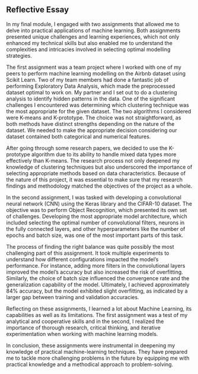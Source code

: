 ## Reflective Essay

In my final module, I engaged with two assignments that allowed me to delve into practical applications of machine learning. Both assignments presented unique challenges and learning experiences, which not only enhanced my technical skills but also enabled me to understand the complexities and intricacies involved in selecting optimal modelling strategies.

The first assignment was a team project where I worked with one of my peers to perform machine learning modelling on the Airbnb dataset using Scikit Learn. Two of my team members had done a fantastic job of performing Exploratory Data Analysis, which made the preprocessed dataset optimal to work on. My partner and I set out to do a clustering analysis to identify hidden patterns in the data. One of the significant challenges I encountered was determining which clustering technique was the most appropriate for the given dataset. The two algorithms I considered were K-means and K-prototype. The choice was not straightforward, as both methods have distinct strengths depending on the nature of the dataset. We needed to make the appropriate decision considering our dataset contained both categorical and numerical features.

After going through some research papers, we decided to use the K-prototype algorithm due to its ability to handle mixed data types more effectively than K-means. The research process not only deepened my knowledge of clustering techniques but also underscored the importance of selecting appropriate methods based on data characteristics. Because of the nature of this project, it was essential to make sure that my research findings and methodology matched the objectives of the project as a whole.

In the second assignment, I was tasked with developing a convolutional neural network (CNN) using the Keras library and the CIFAR-10 dataset. The objective was to perform Object Recognition, which presented its own set of challenges. Developing the most appropriate model architecture, which included selecting the optimal number of convolutional filters, neurons in the fully connected layers, and other hyperparameters like the number of epochs and batch size, was one of the most important parts of this task.

The process of finding the right balance was quite possibly the most challenging part of this assignment. It took multiple experiments to understand how different configurations impacted the model’s performance. For instance, adding more filters in the convolutional layers improved the model’s accuracy but also increased the risk of overfitting. Similarly, the choice of batch size influenced the convergence rate and the generalization capability of the model. Ultimately, I achieved approximately 84% accuracy, but the model exhibited slight overfitting, as indicated by a larger gap between training and validation accuracies.

Reflecting on these assignments, I learned a lot about Machine Learning, its capabilities as well as its limitations. The first assignment was a test of my analytical and cooperative skills and in the second, I realized the importance of thorough research, critical thinking, and iterative experimentation when working with machine learning models.

In conclusion, these assignments were instrumental in deepening my knowledge of practical machine-learning techniques. They have prepared me to tackle more challenging problems in the future by equipping me with practical knowledge and a methodical approach to problem-solving.



